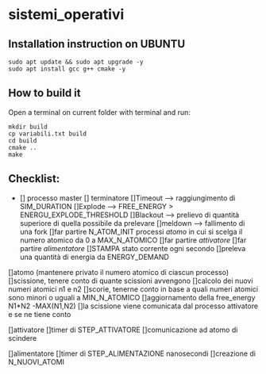 # sistemi_operativi
## Installation instruction on UBUNTU

```
sudo apt update && sudo apt upgrade -y
sudo apt install gcc g++ cmake -y
```

## How to build it

Open a terminal on current folder with terminal and run:

```
mkdir build
cp variabili.txt build
cd build
cmake ..
make
```

## Checklist:
- [] processo master
  [] terminatore
    []Timeout  --> raggiungimento di SIM_DURATION
    []Explode  --> FREE_ENERGY > ENERGU_EXPLODE_THRESHOLD
    []Blackout --> prelievo di quantità superiore di quella possibile da prelevare
    []meldown  --> fallimento di una fork
  []far partire N_ATOM_INIT processi *atomo* in cui si scelga il numero atomico da 0 a MAX_N_ATOMICO
  []far partire *attivatore*
  []far partire *alimentatore*
  []STAMPA stato corrente ogni secondo
  []preleva una quantità di energia da ENERGY_DEMAND
  
[]atomo       (mantenere privato il numero atomico di ciascun processo)
  []scissione, tenere conto di quante scissioni avvengono
  []calcolo dei nuovi numeri atomici n1 e n2
  []scorie, tenerne conto in base a quali numeri atomici sono minori o uguali a MIN_N_ATOMICO
  []aggiornamento della free_energy  N1*N2 -MAX(N1,N2)
  []la scissione viene comunicata dal processo attivatore e se ne tiene conto

[]attivatore
  []timer di STEP_ATTIVATORE
  []comunicazione ad atomo di scindere

[]alimentatore
  []timer di STEP_ALIMENTAZIONE nanosecondi 
  []creazione di N_NUOVI_ATOMI
  
